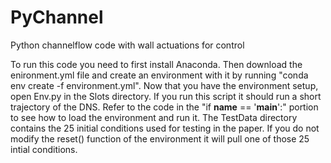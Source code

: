 # PyChannel
Python channelflow code with wall actuations for control

To run this code you need to first install Anaconda. Then download the enironment.yml file and create an environment with it by running "conda env create -f environment.yml". Now that you have the environment setup, open Env.py in the Slots directory. If you run this script it should run a short trajectory of the DNS. Refer to the code in the "if __name__ == '__main__':" portion to see how to load the environment and run it. The TestData directory contains the 25 initial conditions used for testing in the paper. If you do not modify the reset() function of the environment it will pull one of those 25 intial conditions.

